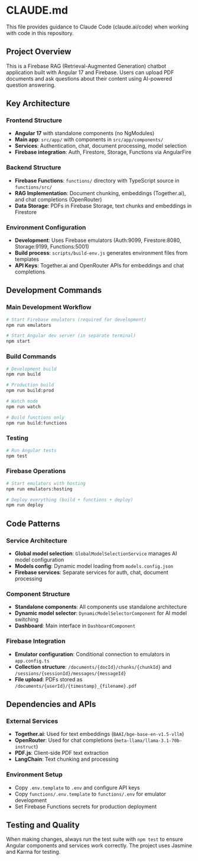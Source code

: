 # CLAUDE.md

This file provides guidance to Claude Code (claude.ai/code) when working with code in this repository.

## Project Overview

This is a Firebase RAG (Retrieval-Augmented Generation) chatbot application built with Angular 17 and Firebase. Users can upload PDF documents and ask questions about their content using AI-powered question answering.

## Key Architecture

### Frontend Structure
- **Angular 17** with standalone components (no NgModules)
- **Main app**: `src/app/` with components in `src/app/components/`
- **Services**: Authentication, chat, document processing, model selection
- **Firebase integration**: Auth, Firestore, Storage, Functions via AngularFire

### Backend Structure
- **Firebase Functions**: `functions/` directory with TypeScript source in `functions/src/`
- **RAG Implementation**: Document chunking, embeddings (Together.ai), and chat completions (OpenRouter)
- **Data Storage**: PDFs in Firebase Storage, text chunks and embeddings in Firestore

### Environment Configuration
- **Development**: Uses Firebase emulators (Auth:9099, Firestore:8080, Storage:9199, Functions:5001)
- **Build process**: `scripts/build-env.js` generates environment files from templates
- **API Keys**: Together.ai and OpenRouter APIs for embeddings and chat completions

## Development Commands

### Main Development Workflow
```bash
# Start Firebase emulators (required for development)
npm run emulators

# Start Angular dev server (in separate terminal)
npm start
```

### Build Commands
```bash
# Development build
npm run build

# Production build  
npm run build:prod

# Watch mode
npm run watch

# Build functions only
npm run build:functions
```

### Testing
```bash
# Run Angular tests
npm test
```

### Firebase Operations
```bash
# Start emulators with hosting
npm run emulators:hosting

# Deploy everything (build + functions + deploy)
npm run deploy
```

## Code Patterns

### Service Architecture
- **Global model selection**: `GlobalModelSelectionService` manages AI model configuration
- **Models config**: Dynamic model loading from `models.config.json`
- **Firebase services**: Separate services for auth, chat, document processing

### Component Structure
- **Standalone components**: All components use standalone architecture
- **Dynamic model selector**: `DynamicModelSelectorComponent` for AI model switching
- **Dashboard**: Main interface in `DashboardComponent`

### Firebase Integration
- **Emulator configuration**: Conditional connection to emulators in `app.config.ts`
- **Collection structure**: `/documents/{docId}/chunks/{chunkId}` and `/sessions/{sessionId}/messages/{messageId}`
- **File upload**: PDFs stored as `/documents/{userId}/{timestamp}_{filename}.pdf`

## Dependencies and APIs

### External Services
- **Together.ai**: Used for text embeddings (`BAAI/bge-base-en-v1.5-vllm`)
- **OpenRouter**: Used for chat completions (`meta-llama/llama-3.1-70b-instruct`)
- **PDF.js**: Client-side PDF text extraction
- **LangChain**: Text chunking and processing

### Environment Setup
- Copy `.env.template` to `.env` and configure API keys
- Copy `functions/.env.template` to `functions/.env` for emulator development
- Set Firebase Functions secrets for production deployment

## Testing and Quality

When making changes, always run the test suite with `npm test` to ensure Angular components and services work correctly. The project uses Jasmine and Karma for testing.